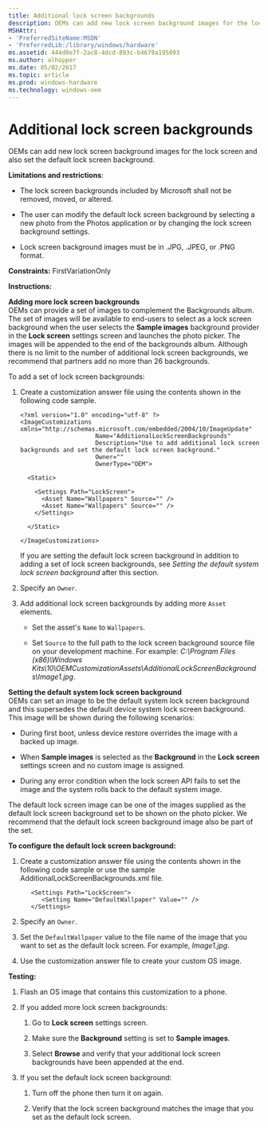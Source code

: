 ```yaml
---
title: Additional lock screen backgrounds
description: OEMs can add new lock screen background images for the lock screen and also set the default lock screen background.
MSHAttr:
- 'PreferredSiteName:MSDN'
- 'PreferredLib:/library/windows/hardware'
ms.assetid: 444d8e7f-2ac8-4dcd-893c-b4679a195093
ms.author: alhopper
ms.date: 05/02/2017
ms.topic: article
ms.prod: windows-hardware
ms.technology: windows-oem
---
```


# Additional lock screen backgrounds


OEMs can add new lock screen background images for the lock screen and also set the default lock screen background.

**Limitations and restrictions**:

-   The lock screen backgrounds included by Microsoft shall not be removed, moved, or altered.

-   The user can modify the default lock screen background by selecting a new photo from the Photos application or by changing the lock screen background settings.

-   Lock screen background images must be in .JPG, .JPEG, or .PNG format.

<a href="" id="constraints---firstvariationonly"></a>**Constraints:** FirstVariationOnly  

<a href="" id="instructions-"></a>**Instructions:**  

<a href="" id="adding-more-lock-screen-backgrounds"></a>**Adding more lock screen backgrounds**  
OEMs can provide a set of images to complement the Backgrounds album. The set of images will be available to end-users to select as a lock screen background when the user selects the **Sample images** background provider in the **Lock screen** settings screen and launches the photo picker. The images will be appended to the end of the backgrounds album. Although there is no limit to the number of additional lock screen backgrounds, we recommend that partners add no more than 26 backgrounds.

To add a set of lock screen backgrounds:

1.  Create a customization answer file using the contents shown in the following code sample.

    ```
    <?xml version="1.0" encoding="utf-8" ?>
    <ImageCustomizations xmlns="http://schemas.microsoft.com/embedded/2004/10/ImageUpdate"  
                         Name="AdditionalLockScreenBackgrounds"  
                         Description="Use to add additional lock screen backgrounds and set the default lock screen background."  
                         Owner=""  
                         OwnerType="OEM"> 
      
      <Static>  

        <Settings Path="LockScreen">  
          <Asset Name="Wallpapers" Source="" />
          <Asset Name="Wallpapers" Source="" />
        </Settings>  

      </Static>

    </ImageCustomizations>
    ```

    If you are setting the default lock screen background in addition to adding a set of lock screen backgrounds, see *Setting the default system lock screen background* after this section.

2.  Specify an `Owner`.

3.  Add additional lock screen backgrounds by adding more `Asset` elements.

    -   Set the asset's `Name` to `Wallpapers`.

    -   Set `Source` to the full path to the lock screen background source file on your development machine. For example: *C:\\Program Files (x86)\\Windows Kits\\10\\OEMCustomizationAssets\\AdditionalLockScreenBackgrounds\\Image1.jpg*.

<a href="" id="setting-the-default-system-lock-screen-background"></a>**Setting the default system lock screen background**  
OEMs can set an image to be the default system lock screen background and this supersedes the default device system lock screen background. This image will be shown during the following scenarios:

-   During first boot, unless device restore overrides the image with a backed up image.

-   When **Sample images** is selected as the **Background** in the **Lock screen** settings screen and no custom image is assigned.

-   During any error condition when the lock screen API fails to set the image and the system rolls back to the default system image.

The default lock screen image can be one of the images supplied as the default lock screen background set to be shown on the photo picker. We recommend that the default lock screen background image also be part of the set.

**To configure the default lock screen background:**

1.  Create a customization answer file using the contents shown in the following code sample or use the sample AdditionalLockScreenBackgrounds.xml file.

    ```
       <Settings Path="LockScreen">  
          <Setting Name="DefaultWallpaper" Value="" />  
       </Settings>  
    ```

2.  Specify an `Owner`.

3.  Set the `DefaultWallpaper` value to the file name of the image that you want to set as the default lock screen. For example, *Image1.jpg*.

4.  Use the customization answer file to create your custom OS image.

<a href="" id="testing-"></a>**Testing:**  
1.  Flash an OS image that contains this customization to a phone.

2.  If you added more lock screen backgrounds:

    1.  Go to **Lock screen** settings screen.

    2.  Make sure the **Background** setting is set to **Sample images**.

    3.  Select **Browse** and verify that your additional lock screen backgrounds have been appended at the end.

3.  If you set the default lock screen background:

    1.  Turn off the phone then turn it on again.

    2.  Verify that the lock screen background matches the image that you set as the default lock screen.

 

 






